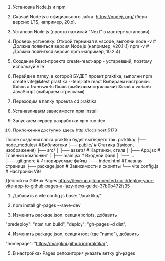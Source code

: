 1. Установка Node.js и npm
 1. Скачай Node.js с официального сайта: https://nodejs.org/ (бери версию LTS, например, 20.x).
 2. Установи Node.js (просто нажимай "Next" в мастере установки).
 3. Проверь установку:
 Открой терминал в vscode, выполни
node -v  # Должна появиться версия Node.js (например, v20.11.1)
npm -v    # Должна появиться версия npm (например, 10.2.4)

2. Создание React-проекта
create-react-app - устаревший, поэтому используй Vite
 1. Перейди в папку, в которой БУДЕТ проект praktika, выполни
npm create vite@latest praktika --template react
Выбираем настройки:
Select a framework: React (выбираем стрелками)
Select a variant: JavaScript (выбираем стрелками)
 2. Переходим в папку проекта
cd praktika
 3. Устанавливаем зависимости
npm install
 4. Запускаем сервер разработки
npm run dev
 5. Приложение доступно здесь
http://localhost:5173

После создания папка praktika будет выглядеть так:
praktika/
├── node_modules/     # Библиотеки
├── public/           # Статика (favicon, изображения)
├── src/
│   ├── assets/       # Картинки, стили
│   ├── App.jsx       # Главный компонент
│   ├── main.jsx      # Входной файл
│   └── ...          
├── .gitignore        # Игнорируемые файлы
├── index.html        # Главная страница
├── package.json      # Зависимости и скрипты
└── vite.config.js    # Настройки Vite

Деплой на GitHub Pages
https://levelup.gitconnected.com/deploy-your-vite-app-to-github-pages-a-lazy-devs-guide-37b0b472fa35

1. Добавить в vite.config.js
base: "/praktika/"

2. npm install gh-pages --save-dev

3. Изменить package.json, секция scripts, добавить

  "predeploy": "npm run build",
  "deploy": "gh-pages -d dist",

4. Изменить package.json, секция root (где "name"), добавить

  "homepage": "https://margkni.github.io/praktika/",

5. В настройках Pages репозитория указать ветку
gh-pages


